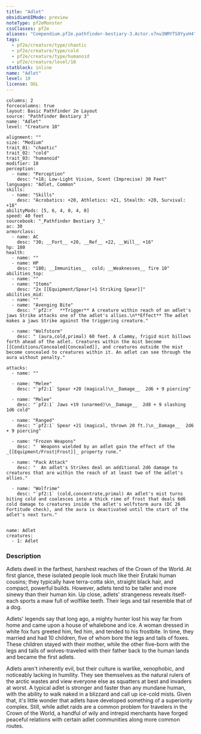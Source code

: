 ```yaml
---
title: "Adlet"
obsidianUIMode: preview
noteType: pf2eMonster
cssClasses: pf2e
aliases: "Compendium.pf2e.pathfinder-bestiary-3.Actor.v7nu3NMYTS0YyxH4" 
tags:
  - pf2e/creature/type/chaotic
  - pf2e/creature/type/cold
  - pf2e/creature/type/humanoid
  - pf2e/creature/level/10
statblock: inline
name: "Adlet"
level: 10
license: OGL
---
```


```statblock
columns: 2
forcecolumns: true
layout: Basic Pathfinder 2e Layout
source: "Pathfinder Bestiary 3"
name: "Adlet"
level: "Creature 10"

alignment: ""
size: "Medium"
trait_01: "chaotic"
trait_02: "cold"
trait_03: "humanoid"
modifier: 18
perception:
  - name: "Perception"
    desc: "+18; Low-Light Vision, Scent (Imprecise) 30 Feet"
languages: "Adlet, Common"
skills:
  - name: "Skills"
    desc: "Acrobatics: +20, Athletics: +21, Stealth: +20, Survival: +18"
abilityMods: [5, 6, 4, 0, 4, 0]
speed: 40 feet
sourcebook: "_Pathfinder Bestiary 3_"
ac: 30
armorclass:
  - name: AC
    desc: "30; __Fort__ +20, __Ref__ +22, __Will__ +16"
hp: 180
health:
  - name: ""
  - name: HP
    desc: "180; __Immunities__  cold; __Weaknesses__ fire 10"
abilities_top:
  - name: ""
  - name: "Items"
    desc: "2x [[Equipment/Spear|+1 Striking Spear]]"
abilities_mid:
  - name: ""
  - name: "Avenging Bite"
    desc: "`pf2:r`  **Trigger** A creature within reach of an adlet's jaws Strike attacks one of the adlet's allies.\n**Effect** The adlet makes a jaws Strike against the triggering creature."

  - name: "Wolfstorm"
    desc: " (aura,cold,primal) 60 feet. A clammy, frigid mist billows forth ahead of the adlet. Creatures within the mist become [[Conditions/Concealed|Concealed]], and creatures outside the mist become concealed to creatures within it. An adlet can see through the aura without penalty."

attacks:
  - name: ""

  - name: "Melee"
    desc: "`pf2:1` Spear +20 (magical)\n__Damage__  2d6 + 9 piercing"

  - name: "Melee"
    desc: "`pf2:1` Jaws +19 (unarmed)\n__Damage__  2d8 + 9 slashing 1d6 cold"

  - name: "Ranged"
    desc: "`pf2:1` Spear +21 (magical, thrown 20 ft.)\n__Damage__  2d6 + 9 piercing"

  - name: "Frozen Weapons"
    desc: "  Weapons wielded by an adlet gain the effect of the _[[Equipment/Frost|Frost]]_ property rune."

  - name: "Pack Attack"
    desc: "  An adlet's Strikes deal an additional 2d6 damage to creatures that are within the reach of at least two of the adlet's allies."

  - name: "Wolfrime"
    desc: "`pf2:1` (cold,concentrate,primal) An adlet's mist turns biting cold and coalesces into a thick rime of frost that deals 6d6 cold damage to creatures inside the adlet's wolfstorm aura (DC 26 Fortitude check), and the aura is deactivated until the start of the adlet's next turn."
 
```

```encounter-table
name: Adlet
creatures:
  - 1: Adlet
```


### Description
Adlets dwell in the farthest, harshest reaches of the Crown of the World. At first glance, these isolated people look much like their Erutaki human cousins; they typically have terra-cotta skin, straight black hair, and compact, powerful builds. However, adlets tend to be taller and more sinewy than their human kin. Up close, adlets' strangeness reveals itself-each sports a maw full of wolflike teeth. Their legs and tail resemble that of a dog.

Adlets' legends say that long ago, a mighty hunter lost his way far from home and came upon a house of whalebone and ice. A woman dressed in white fox furs greeted him, fed him, and tended to his frostbite. In time, they married and had 10 children, five of whom bore the legs and tails of foxes. These children stayed with their mother, while the other five-born with the legs and tails of wolves-traveled with their father back to the human lands and became the first adlets.

Adlets aren't inherently evil, but their culture is warlike, xenophobic, and noticeably lacking in humility. They see themselves as the natural rulers of the arctic wastes and view everyone else as squatters at best and invaders at worst. A typical adlet is stronger and faster than any mundane human, with the ability to walk naked in a blizzard and call up ice-cold mists. Given that, it's little wonder that adlets have developed something of a superiority complex. Still, while adlet raids are a common problem for travelers in the Crown of the World, a handful of wily and intrepid merchants have forged peaceful relations with certain adlet communities along more common routes.
